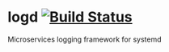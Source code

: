# logd [![Build Status](https://drone.io/github.com/andrewwebber/logd/status.png)](https://drone.io/github.com/andrewwebber/logd/latest)
Microservices logging framework for systemd
